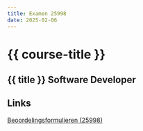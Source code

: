 ```yaml
---
title: Examen 25998
date: 2025-02-06
---
```


# {{ course-title }}

## {{ title }} Software Developer

## Links
 [Beoordelingsformulieren (25998)](https://static.edutorial.nl/examen/Beoordelingsonderleggers_SD_SD24_PF1_B1-K1-2_1v1.pdf)